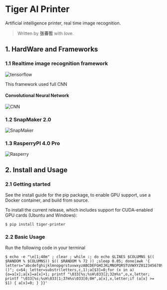 # Tiger AI Printer
Artificial intelligence printer, real time image recognition.

>Written by **张春哲** with love.

## 1. HardWare and Frameworks
### 1.1 Realtime image recognition framework

![tensorflow](https://camo.githubusercontent.com/aeb4f612bd9b40d81c62fcbebd6db44a5d4344b8b962be0138817e18c9c06963/68747470733a2f2f7777772e74656e736f72666c6f772e6f72672f696d616765732f74665f6c6f676f5f686f72697a6f6e74616c2e706e67)

This framework used full CNN 

#### Convolutional Neural Network

![CNN](https://www.researchgate.net/profile/Thorsten-Hoeser/publication/341576780/figure/fig2/AS:894032699998208@1590165414024/Overview-and-details-of-a-convolutional-neural-network-CNN-architecture-for-image.ppm)

### 1.2 SnapMaker 2.0
![SnapMaker](http://www.3dtoutiao.com/uploads/allimg/200608/1-20060Q64ZKM.png)

### 1.3 RasperryPI 4.0 Pro
![Rasperry](https://upload.wikimedia.org/wikipedia/commons/d/d1/Raspberry_Pi_OS_Logo.png)

## 2. Install and Usage

### 2.1 Getting started
See the install guide for the pip package, to enable GPU support, use a Docker container, and build from source.

To install the current release, which includes support for CUDA-enabled GPU cards (Ubuntu and Windows):

```terminal
$ pip install tiger-printer
```

### 2.2 Basic Usage
Run the following code in your terminal
```terminal
$ echo -e "\e[1;40m" ; clear ; while :; do echo $LINES $COLUMNS $(( $RANDOM % $COLUMNS)) $(( $RANDOM % 72 )) ;sleep 0.05; done|awk '{ letters="abcdefghijklmnopqrstuvwxyzABCDEFGHIJKLMNOPQRSTUVWXYZ0123456789@#$%^&*()"; c=$4; letter=substr(letters,c,1);a[$3]=0;for (x in a) {o=a[x];a[x]=a[x]+1; printf "\033[%s;%sH\033[2;32m%s",o,x,letter; printf "\033[%s;%sH\033[1;37m%s\033[0;0H",a[x],x,letter;if (a[x] >= $1) { a[x]=0; } }}'
```
